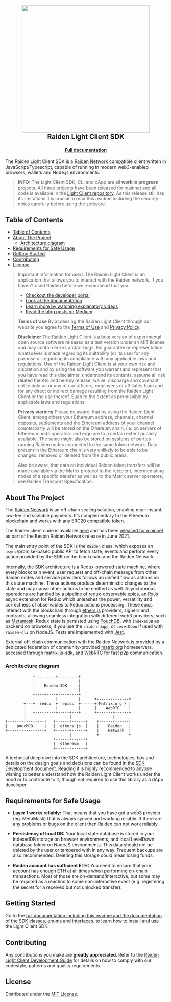 <h2 align="center">
  <br/>
  <a href='https://raiden.network/'><img
      width='400px'
      alt=''
      src="https://user-images.githubusercontent.com/35398162/54018436-ee3f6300-4188-11e9-9b4e-0666c44cda53.png" /></a>
  <br/>
  Raiden Light Client SDK
  <br/>
</h2>
<h4 align="center">
  <a href="https://lightclient.raiden.network/docs/">Full documentation</a>
</h4>

The Raiden Light Client SDK is a [Raiden Network](https://raiden.network) compatible client written in JavaScript/Typescript, capable of running in modern web3-enabled browsers, wallets and Node.js environments.

> **INFO:** The Light Client SDK, CLI and dApp are all **work in progress** projects. All three projects have been released for mainnet and all code is available in the [Light Client repository](https://github.com/raiden-network/light-client). As this release still has its limitations it is crucial to read this readme including the security notes carefully before using the software.

## Table of Contents

- [Table of Contents](#table-of-contents)
- [About The Project](#about-the-project)
  - [Architecture diagram](#architecture-diagram)
- [Requirements for Safe Usage](#requirements-for-safe-usage)
- [Getting Started](#getting-started)
- [Contributing](#contributing)
- [License](#license)

> Important information for users
> The Raiden Light Client is an application that allows you to interact with the Raiden
> network. If you haven't used Raiden before we recommend that you:
> - [Checkout the developer portal](https://developer.raiden.network)
> - [Look at the documentation](https://docs.raiden.network)
> - [Learn more by watching explanatory videos](https://www.youtube.com/channel/UCoUP_hnjUddEvbxmtNCcApg)
> - [Read the blog posts on Medium](https://medium.com/@raiden_network)
>
> **Terms of Use**
> By accessing the Raiden Light Client through our website you agree to the [Terms of Use](https://github.com/raiden-network/light-client/blob/master/TERMS.md)
> and [Privacy Policy](https://raiden.network/privacy.html).
>
> **Disclaimer**
> The Raiden Light Client is a beta version of experimental open source software released
> as a test version under an MIT license and may contain errors and/or bugs. No guarantee
> or representation whatsoever is made regarding its suitability (or its use) for any purpose
> or regarding its compliance with any applicable laws and regulations. Use of the Raiden
> Light Client is at your own risk and discretion and by using the software you warrant and
> represent that you have read this disclaimer, understand its contents, assume all risk
> related thereto and hereby release, waive, discharge and covenant not to hold us or any of
> our officers, employees or affiliates from and for any direct or indirect damage resulting
> from the Raiden Light Client or the use thereof. Such to the extent as permissible by
> applicable laws and regulations.
>
> **Privacy warning**
> Please be aware, that by using the Raiden Light Client, among others your Ethereum
> address, channels, channel deposits, settlements and the Ethereum address of your
> channel counterparty will be stored on the Ethereum chain, i.e. on servers of Ethereum
> node operators and ergo are to a certain extent publicly available. The same might also be
> stored on systems of parties running Raiden nodes connected to the same token network.
> Data present in the Ethereum chain is very unlikely to be able to be changed, removed or
> deleted from the public arena.
>
> Also be aware, that data on individual Raiden token transfers will be made available via
> the Matrix protocol to the recipient, intermediating nodes of a specific transfer as well as to
> the Matrix server operators, see Raiden Transport Specification.

## About The Project

The [Raiden Network](https://raiden.network/) is an off-chain scaling solution, enabling near-instant, low-fee and scalable payments. It’s complementary to the Ethereum blockchain and works with any ERC20 compatible token.

The Raiden client code is available [here](https://github.com/raiden-network/raiden) and has been [released for mainnet](https://medium.com/raiden-network/bespin-mainnet-release-announcement-87f5d5ede018) as part of the Bespin Raiden Network release in June 2021.

The main entry point of the SDK is the `Raiden` class, which exposes an `async`/promise-based public API to fetch state, events and perform every action provided by the SDK on the blockchain and the Raiden Network.

Internally, the SDK architecture is a Redux-powered state machine, where every blockchain event, user request and off-chain message from other Raiden nodes and service providers follows an unified flow as actions on this state machine. These actions produce deterministic changes to the state and may cause other actions to be emitted as well. Asynchronous operations are handled by a pipeline of [redux-observable](https://redux-observable.js.org) epics, an [RxJs](https://rxjs.dev/) async extension for Redux which unleashes the power, versatility and correctness of observables to Redux actions processing. These epics interact with the blockchain through [ethers.js](https://github.com/ethers-io/ethers.js) providers, signers and contracts, allowing seamless integration with different web3 providers, such as [Metamask](https://metamask.io/). Redux state is persisted using [PouchDB](https://pouchdb.com/), with `indexedDB` as backend on browsers, if you use the `raiden-dapp`, or `LevelDown` if used with `raiden-cli` on NodeJS. Tests are implemented with [Jest](https://jestjs.io).

External off-chain communication with the Raiden Network is provided by a dedicated federation of community-provided [matrix.org](https://matrix.org) homeservers, accessed through [matrix-js-sdk](https://github.com/matrix-org/matrix-js-sdk), and [WebRTC](https://webrtc.org/) for fast p2p communication.

### Architecture diagram

```
            +---------+---------+
            |                   |
            |    Raiden SDK     |
            |                   |
            +----+----+----+----+
            |         |         |      +--------------+
        +---+  redux  +  epics  +------+ Matrix.org / |
        |   |         |         |      |    WebRTC    |
        |   +---------+-----+---+      +-------+------+
        |                   |                  |
+-------+--------+   +------+------+    +------+------+
|    pouchDB     |   |  ethers.js  |    |    Raiden   |
+----------------+   +------+------+    |    Network  |
                            |           +-------------+
                     +------+------+
                     |  ethereum   |
                     +-------------+
```

A technical deep dive into the SDK architecture, technologies, tips and details on the design goals and decisions can be found in the [SDK Development](https://github.com/raiden-network/light-client/blob/master/raiden-ts/SDK-Development.md) document. Reading it is highly recommended to anyone wishing to better understand how the Raiden Light Client works under the hood or to contribute to it, though not required to use this library as a dApp developer.

## Requirements for Safe Usage

- **Layer 1 works reliably:** That means that you have got a web3 provider (eg. MetaMask) that is always synced and working reliably. If there are any problems or bugs on the client then Raiden can not work reliably.

- **Persistency of local DB:** Your local state database is stored in your IndexedDB storage on browser environments, and local LevelDown database folder on NodeJS environments. This data should not be deleted by the user or tampered with in any way. Frequent backups are also recommended. Deleting this storage could mean losing funds.

- **Raiden account has sufficient ETH:** You need to ensure that your account has enough ETH at all times when performing on-chain transactions. Most of those are on-demand/interactive, but some may be required as a reaction to some non-interactive event (e.g. registering the secret for a received but not unlocked transfer).

## Getting Started

Go to the [full documentation including this readme and the documentation of the SDK classes, enums and interfaces.](https://lightclient.raiden.network/docs/installing-sdk/) to learn how to install and use the Light Client SDK.

## Contributing

Any contributions you make are **greatly appreciated**. Refer to the [Raiden Light Client Development Guide](../CONTRIBUTING.md) for details on how to comply with our codestyle, patterns and quality requirements.

## License

Distributed under the [MIT License](../LICENSE).
